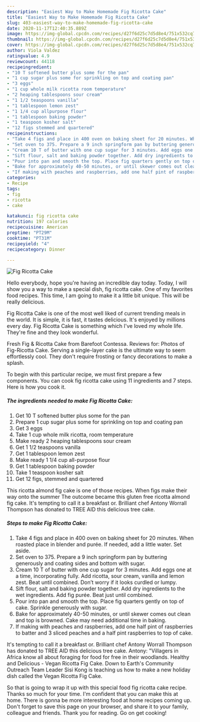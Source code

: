 ```yaml
---
description: "Easiest Way to Make Homemade Fig Ricotta Cake"
title: "Easiest Way to Make Homemade Fig Ricotta Cake"
slug: 403-easiest-way-to-make-homemade-fig-ricotta-cake
date: 2020-11-17T12:40:35.889Z
image: https://img-global.cpcdn.com/recipes/d27f6d25c7d5d8e4/751x532cq70/fig-ricotta-cake-recipe-main-photo.jpg
thumbnail: https://img-global.cpcdn.com/recipes/d27f6d25c7d5d8e4/751x532cq70/fig-ricotta-cake-recipe-main-photo.jpg
cover: https://img-global.cpcdn.com/recipes/d27f6d25c7d5d8e4/751x532cq70/fig-ricotta-cake-recipe-main-photo.jpg
author: Viola Valdez
ratingvalue: 4.9
reviewcount: 44118
recipeingredient:
- "10 T softened butter plus some for the pan"
- "1 cup sugar plus some for sprinkling on top and coating pan"
- "3 eggs"
- "1 cup whole milk ricotta room temperature"
- "2 heaping tablespoons sour cream"
- "1 1/2 teaspoons vanilla"
- "1 tablespoon lemon zest"
- "1 1/4 cup allpurpose flour"
- "1 tablespoon baking powder"
- "1 teaspoon kosher salt"
- "12 figs stemmed and quartered"
recipeinstructions:
- "Take 4 figs and place in 400 oven on baking sheet for 20 minutes. When roasted place in blender and purée. If needed, add a little water. Set aside."
- "Set oven to 375. Prepare a 9 inch springform pan by buttering generously and coating sides and bottom with sugar."
- "Cream 10 T of butter with one cup sugar for 3 minutes. Add eggs one at a time, incorporating fully. Add ricotta, sour cream, vanilla and lemon zest. Beat until combined. Don’t worry if it looks curdled or lumpy."
- "Sift flour, salt and baking powder together. Add dry ingredients to the wet ingredients. Add fig purée. Beat just until combined."
- "Pour into pan and smooth the top. Place fig quarters gently on top of cake. Sprinkle generously with sugar."
- "Bake for approximately 40-50 minutes, or until skewer comes out clean and top is browned. Cake may need additional time in baking."
- "If making with peaches and raspberries, add one half pint of raspberries to batter and 3 sliced peaches and a half pint raspberries to top of cake."
categories:
- Recipe
tags:
- fig
- ricotta
- cake

katakunci: fig ricotta cake 
nutrition: 197 calories
recipecuisine: American
preptime: "PT29M"
cooktime: "PT31M"
recipeyield: "4"
recipecategory: Dinner

---
```



![Fig Ricotta Cake](https://img-global.cpcdn.com/recipes/d27f6d25c7d5d8e4/751x532cq70/fig-ricotta-cake-recipe-main-photo.jpg)

Hello everybody, hope you're having an incredible day today. Today, I will show you a way to make a special dish, fig ricotta cake. One of my favorites food recipes. This time, I am going to make it a little bit unique. This will be really delicious.

Fig Ricotta Cake is one of the most well liked of current trending meals in the world. It is simple, it is fast, it tastes delicious. It's enjoyed by millions every day. Fig Ricotta Cake is something which I've loved my whole life. They're fine and they look wonderful.

Fresh Fig &amp; Ricotta Cake from Barefoot Contessa. Reviews for: Photos of Fig-Ricotta Cake. Serving a single-layer cake is the ultimate way to seem effortlessly cool. They don&#39;t require frosting or fancy decorations to make a splash.


To begin with this particular recipe, we must first prepare a few components. You can cook fig ricotta cake using 11 ingredients and 7 steps. Here is how you cook it.

<!--inarticleads1-->

##### The ingredients needed to make Fig Ricotta Cake:

1. Get 10 T softened butter plus some for the pan
1. Prepare 1 cup sugar plus some for sprinkling on top and coating pan
1. Get 3 eggs
1. Take 1 cup whole milk ricotta, room temperature
1. Make ready 2 heaping tablespoons sour cream
1. Get 1 1/2 teaspoons vanilla
1. Get 1 tablespoon lemon zest
1. Make ready 1 1/4 cup all-purpose flour
1. Get 1 tablespoon baking powder
1. Take 1 teaspoon kosher salt
1. Get 12 figs, stemmed and quartered


This ricotta almond fig cake is one of those recipes. When figs make their way onto the summer The outcome became this gluten free ricotta almond fig cake. It&#39;s tempting to call it a breakfast or. Brilliant chef Antony Worrall Thompson has donated to TREE AID this delicious tree cake. 

<!--inarticleads2-->

##### Steps to make Fig Ricotta Cake:

1. Take 4 figs and place in 400 oven on baking sheet for 20 minutes. When roasted place in blender and purée. If needed, add a little water. Set aside.
1. Set oven to 375. Prepare a 9 inch springform pan by buttering generously and coating sides and bottom with sugar.
1. Cream 10 T of butter with one cup sugar for 3 minutes. Add eggs one at a time, incorporating fully. Add ricotta, sour cream, vanilla and lemon zest. Beat until combined. Don’t worry if it looks curdled or lumpy.
1. Sift flour, salt and baking powder together. Add dry ingredients to the wet ingredients. Add fig purée. Beat just until combined.
1. Pour into pan and smooth the top. Place fig quarters gently on top of cake. Sprinkle generously with sugar.
1. Bake for approximately 40-50 minutes, or until skewer comes out clean and top is browned. Cake may need additional time in baking.
1. If making with peaches and raspberries, add one half pint of raspberries to batter and 3 sliced peaches and a half pint raspberries to top of cake.


It&#39;s tempting to call it a breakfast or. Brilliant chef Antony Worrall Thompson has donated to TREE AID this delicious tree cake. Antony: &#34;Villagers in Africa know all about foraging for food for free in their woodlands. Healthy and Delicious - Vegan Ricotta Fig Cake. Down to Earth&#39;s Community Outreach Team Leader Sisi Kong is teaching us how to make a new holiday dish called the Vegan Ricotta Fig Cake. 

So that is going to wrap it up with this special food fig ricotta cake recipe. Thanks so much for your time. I'm confident that you can make this at home. There is gonna be more interesting food at home recipes coming up. Don't forget to save this page on your browser, and share it to your family, colleague and friends. Thank you for reading. Go on get cooking!
